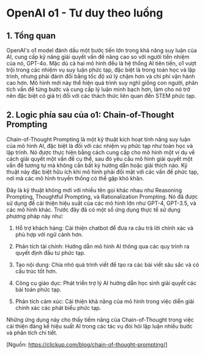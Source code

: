 # OpenAI o1 - Tư duy theo luồng

## 1. Tổng quan
OpenAI's o1 model đánh dấu một bước tiến lớn trong khả năng suy luận của AI, cung cấp kỹ năng giải quyết vấn đề nâng cao so với người tiền nhiệm của nó, GPT-4o. Mặc dù cả hai mô hình đều là hệ thống AI tiên tiến, o1 vượt trội trong các nhiệm vụ suy luận phức tạp, đặc biệt là trong toán học và lập trình, nhưng phải đánh đổi bằng tốc độ xử lý chậm hơn và chi phí vận hành cao hơn. Mô hình mới này thể hiện quá trình suy nghĩ giống con người, phân tích vấn đề từng bước và cung cấp lý luận minh bạch hơn, làm cho nó trở nên đặc biệt có giá trị đối với các thách thức liên quan đến STEM phức tạp.

## 2. Logic phía sau của o1: Chain-of-Thought Prompting

Chain-of-Thought Prompting là một kỹ thuật kích hoạt tính năng suy luận của mô hình AI, đặc biệt là đối với các nhiệm vụ phức tạp như toán học và lập trình. Nó được thực hiện bằng cách cung cấp cho mô hình một ví dụ về cách giải quyết một vấn đề cụ thể, sau đó yêu cầu mô hình giải quyết một vấn đề tương tự mà không cần bất kỳ hướng dẫn hoặc giải thích nào. Kỹ thuật này đặc biệt hữu ích khi mô hình phải đối mặt với các vấn đề phức tạp, nơi mà các mô hình truyền thống có thể gặp khó khăn.

Đây là kỹ thuật không mới với nhiều tên gọi khác nhau như Reasoning Prompting, Thoughtful Prompting, và Rationalization Prompting. Nó đã được sử dụng để cải thiện hiệu suất của các mô hình lớn như GPT-4, GPT-3.5, và các mô hình khác. Trước đây đã có một số ứng dụng thực tế sử dụng phương pháp này như:

1. Hỗ trợ khách hàng: Cải thiện chatbot để đưa ra câu trả lời chính xác và phù hợp với ngữ cảnh hơn.

2. Phân tích tài chính: Hướng dẫn mô hình AI thông qua các quy trình ra quyết định đầu tư phức tạp.

3. Tạo nội dung: Chia nhỏ quá trình viết để tạo ra các bài viết sâu sắc và có cấu trúc tốt hơn.

4. Công cụ giáo dục: Phát triển trợ lý AI hướng dẫn học sinh giải quyết các bài toán phức tạp.

5. Phân tích cảm xúc: Cải thiện khả năng của mô hình trong việc diễn giải chính xác các phát biểu phức tạp.

Những ứng dụng này cho thấy tiềm năng của Chain-of-Thought trong việc cải thiện đáng kể hiệu suất AI trong các tác vụ đòi hỏi lập luận nhiều bước và phân tích chi tiết.

[Nguồn: https://clickup.com/blog/chain-of-thought-prompting/]